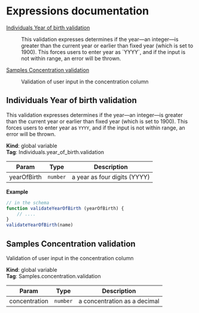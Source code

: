# Expressions documentation

<dl>
<dt><a href="#Individuals Year of birth validation">Individuals Year of birth validation</a></dt>
<dd><p>This validation expresses determines if the year&mdash;an integer&mdash;is
greater than the current year or earlier than fixed year (which is set to 1900).
This forces users to enter year as `YYYY`, and if the input is not within range,
an error will be thrown.</p>
</dd>
<dt><a href="#Samples Concentration validation">Samples Concentration validation</a></dt>
<dd><p>Validation of user input in the concentration column</p>
</dd>
</dl>

<a name="Individuals Year of birth validation"></a>

## Individuals Year of birth validation

This validation expresses determines if the year&mdash;an integer&mdash;is
greater than the current year or earlier than fixed year (which is set to 1900).
This forces users to enter year as `YYYY`, and if the input is not within range,
an error will be thrown.

**Kind**: global variable  
**Tag**: Individuals.year_of_birth.validation  

| Param | Type | Description |
| --- | --- | --- |
| yearOfBirth | `number` | a year as four digits (YYYY) |

**Example**  

```js
// in the schema
function validateYearOfBirth (yearOfBirth) {
    // ....
}
validateYearOfBirth(name)
```

<a name="Samples Concentration validation"></a>

## Samples Concentration validation

Validation of user input in the concentration column

**Kind**: global variable  
**Tag**: Samples.concentration.validation  

| Param | Type | Description |
| --- | --- | --- |
| concentration | `number` | a concentration as a decimal |
